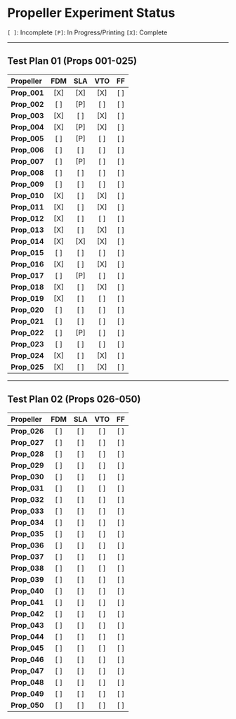 # Propeller Experiment Status

`[ ]`: Incomplete
`[P]`: In Progress/Printing
`[X]`: Complete

---

## Test Plan 01 (Props 001-025)

| Propeller    | FDM | SLA | VTO | FF  |
|:-------------|:---:|:---:|:---:|:---:|
| **Prop_001** | [X] | [X] | [X] | [ ] |
| **Prop_002** | [ ] | [P] | [ ] | [ ] |
| **Prop_003** | [X] | [ ] | [X] | [ ] |
| **Prop_004** | [X] | [P] | [X] | [ ] |
| **Prop_005** | [ ] | [P] | [ ] | [ ] |
| **Prop_006** | [ ] | [ ] | [ ] | [ ] |
| **Prop_007** | [ ] | [P] | [ ] | [ ] |
| **Prop_008** | [ ] | [ ] | [ ] | [ ] |
| **Prop_009** | [ ] | [ ] | [ ] | [ ] |
| **Prop_010** | [X] | [ ] | [X] | [ ] |
| **Prop_011** | [X] | [ ] | [X] | [ ] |
| **Prop_012** | [X] | [ ] | [ ] | [ ] |
| **Prop_013** | [X] | [ ] | [X] | [ ] |
| **Prop_014** | [X] | [X] | [X] | [ ] |
| **Prop_015** | [ ] | [ ] | [ ] | [ ] |
| **Prop_016** | [X] | [ ] | [X] | [ ] |
| **Prop_017** | [ ] | [P] | [ ] | [ ] |
| **Prop_018** | [X] | [ ] | [X] | [ ] |
| **Prop_019** | [X] | [ ] | [ ] | [ ] |
| **Prop_020** | [ ] | [ ] | [ ] | [ ] |
| **Prop_021** | [ ] | [ ] | [ ] | [ ] |
| **Prop_022** | [ ] | [P] | [ ] | [ ] |
| **Prop_023** | [ ] | [ ] | [ ] | [ ] |
| **Prop_024** | [X] | [ ] | [X] | [ ] |
| **Prop_025** | [X] | [ ] | [X] | [ ] |

---

## Test Plan 02 (Props 026-050)

| Propeller    | FDM | SLA | VTO | FF  |
|:-------------|:---:|:---:|:---:|:---:|
| **Prop_026** | [ ] | [ ] | [ ] | [ ] |
| **Prop_027** | [ ] | [ ] | [ ] | [ ] |
| **Prop_028** | [ ] | [ ] | [ ] | [ ] |
| **Prop_029** | [ ] | [ ] | [ ] | [ ] |
| **Prop_030** | [ ] | [ ] | [ ] | [ ] |
| **Prop_031** | [ ] | [ ] | [ ] | [ ] |
| **Prop_032** | [ ] | [ ] | [ ] | [ ] |
| **Prop_033** | [ ] | [ ] | [ ] | [ ] |
| **Prop_034** | [ ] | [ ] | [ ] | [ ] |
| **Prop_035** | [ ] | [ ] | [ ] | [ ] |
| **Prop_036** | [ ] | [ ] | [ ] | [ ] |
| **Prop_037** | [ ] | [ ] | [ ] | [ ] |
| **Prop_038** | [ ] | [ ] | [ ] | [ ] |
| **Prop_039** | [ ] | [ ] | [ ] | [ ] |
| **Prop_040** | [ ] | [ ] | [ ] | [ ] |
| **Prop_041** | [ ] | [ ] | [ ] | [ ] |
| **Prop_042** | [ ] | [ ] | [ ] | [ ] |
| **Prop_043** | [ ] | [ ] | [ ] | [ ] |
| **Prop_044** | [ ] | [ ] | [ ] | [ ] |
| **Prop_045** | [ ] | [ ] | [ ] | [ ] |
| **Prop_046** | [ ] | [ ] | [ ] | [ ] |
| **Prop_047** | [ ] | [ ] | [ ] | [ ] |
| **Prop_048** | [ ] | [ ] | [ ] | [ ] |
| **Prop_049** | [ ] | [ ] | [ ] | [ ] |
| **Prop_050** | [ ] | [ ] | [ ] | [ ] |